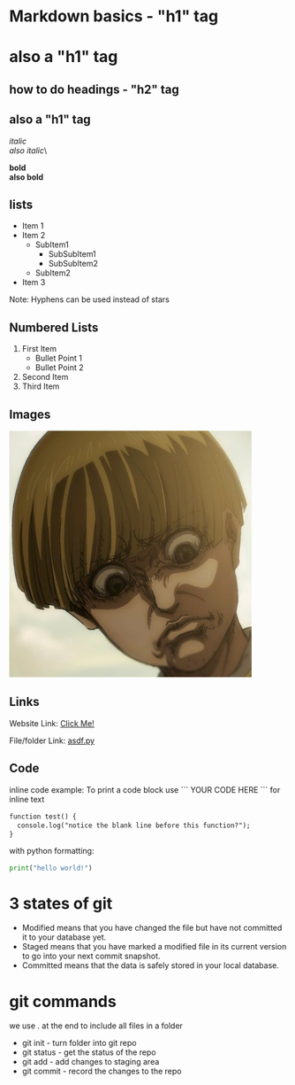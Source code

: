 # Markdown basics - "h1" tag
<h1> also a "h1" tag </h1>

## how to do headings - "h2" tag
<h2> also a "h1" tag </h2>

_italic_ \
*also italic*\

__bold__\
**also bold**

## lists

* Item 1
* Item 2
  * SubItem1
    * SubSubItem1
    * SubSubItem2
  * SubItem2
* Item 3

Note: Hyphens can be used instead of stars

## Numbered Lists

1. First Item
    * Bullet Point 1
    * Bullet Point 2
2. Second Item
3. Third Item

## Images

![woat](../images/Yelena%20face.png)

## Links

Website Link:
[Click Me!](https://youtu.be/dQw4w9WgXcQ?si=6Ha9QcCJA09N7EY2)

File/folder Link: 
[asdf.py](../asdf.py)

## Code

inline code example: 
To print a code block use  \`\`\` YOUR CODE HERE \`\`\` for inline text

```
function test() {
  console.log("notice the blank line before this function?");
}
```

with python formatting:
```python 
print("hello world!")
```

# 3 states of git


* Modified means that you have changed the file but have not committed it to your database yet.
* Staged means that you have marked a modified file in its current version to go into your next commit snapshot.
* Committed means that the data is safely stored in your local database.

# git commands

we use . at the end to include all files in a folder
* git init - turn folder into git repo 
* git status - get the status of the repo
* git add - add changes to staging area
* git commit - record the changes to the repo 
